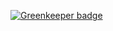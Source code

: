 
[![Greenkeeper badge](https://badges.greenkeeper.io/mjeanroy/jasmine-sse.svg)](https://greenkeeper.io/)
